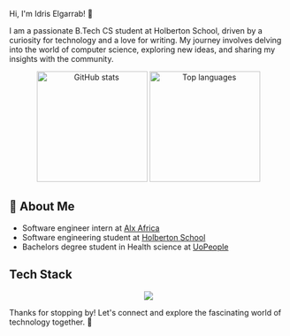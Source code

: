  Hi, I'm Idris Elgarrab! 👋

I am a passionate B.Tech CS student at Holberton School, driven by a curiosity for technology and a love for writing. My journey involves delving into the world of computer science, exploring new ideas, and sharing my insights with the community.



<div align="center">

  <a href="https://github.com/anuraghazra/github-readme-stats" style="display: inline-block;">
    <picture>
      <source 
        srcset="https://github-readme-stats.vercel.app/api?username=anarchyninetynine&show_icons=true&include_all_commits=true&theme=codeSTACKr" 
        media="(prefers-color-scheme: dark)" />
      <source 
        srcset="https://github-readme-stats.vercel.app/api?username=anarchyninetynine&show_icons=true&include_all_commits=true&theme=catppuccin_latte" 
        media="(prefers-color-scheme: light)" />
      <img height="200" alt="GitHub stats" src="https://github-readme-stats.vercel.app/api?username=anarchyninetynine&show_icons=true&include_all_commits=true" />
    </picture>
  </a>

  <a href="https://github.com/anuraghazra/convoychat" style="display: inline-block;">
    <picture>
      <source 
        srcset="https://github-readme-stats.vercel.app/api/top-langs?username=anarchyninetynine&layout=compact&langs_count=8&card_width=320&theme=codeSTACKr" 
        media="(prefers-color-scheme: dark)" />
      <source 
        srcset="https://github-readme-stats.vercel.app/api/top-langs?username=anarchyninetynine&layout=compact&langs_count=8&card_width=320&theme=catppuccin_latte" 
        media="(prefers-color-scheme: light)" />
      <img height="200" alt="Top languages" src="https://github-readme-stats.vercel.app/api/top-langs?username=anarchyninetynine&layout=compact&langs_count=8&card_width=320" />
    </picture>
  </a>

</div>





## 🚀 About Me
- Software engineer intern at [Alx Africa](https://www.alxafrica.com/)
- Software engineering student at [Holberton School](https://www.holbertonschool.com/)
- Bachelors degree student in Health science at [UoPeople](https://www.uopeople.edu/)



## Tech Stack
<p align="center">
  <a href="https://skillicons.dev">
    <img src="https://skillicons.dev/icons?i=c,python,java,javascript,php,flask,bash,html,css,bootstrap,p5js,nodejs,figma,tensorflow,linux,ubuntu,git,vim" />
  </a>
</p>

Thanks for stopping by! Let's connect and explore the fascinating world of technology together. 🚀

